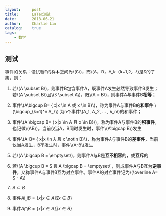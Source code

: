 ```yaml
---
layout:     post
title:      LaTex测试
date:       2018-06-21
author:     Charlie Lin
catalog:    true
tags:
    - 数学
---
```


## 测试

事件的关系：设试验E的样本空间为\\(S\\)，而\\(A，B，A_k（k=1,2,…\\)是S的子集，则：
1. 若\\(A \subset B\\)，则事件B包含事件A，既事件A发生必然导致事件B发生；若\\(A \subset B\\)且\\(B \subset A\\)，既\\(A = B\\)，则事件A与事件B**相等**；   
2. 事件\\(A\bigcup B= \{ x|x \in A 或 x \in B\}\\)，称为事件A与事件B的**和事件** \\(\bigcup_{k=1}^n A_k\\) 为n个事件\\(A_1, A_2, ... , A_n\\)的和事件；
3. 事件\\(A \bigcap B= \{ x|x \in A 且 x \in B\}\\)，称为事件A与事件B的**积事件**，也记做\\(AB\\)。当前仅当A，B同时发生时，事件\\(A\bigcap B\\)发生
4. 事件\\(A-B= \{ x|x \in A 且 x \notin B\}\\)，称为事件A与事件B的**差事件**，当前仅当A发生，B不发生时，事件\\(A-B\\)发生
5. 若\\(A \bigcap B = \emptyset\\)，则事件A与B是**互不相容**的，或**互斥**的
6. 若\\(A \bigcup B = S 且 A \bigcap B = \emptyset\\)，则成事件A与B互为**逆事件**，又称事件A与事件B互为对立事件。事件A的对立事件记为\\(\overline A= S - A\\)



1. $A \subset B$
2. 事件$A\bigcup B= \{ x|x \in A 或 x \in B\}$
3. 事件$A \bigcap B= \{ x|x \in A 且 x \in B\}$
